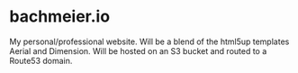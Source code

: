 # bachmeier.io
My personal/professional website. Will be a blend of the html5up templates Aerial and Dimension. Will be hosted on an S3 bucket and routed to a Route53 domain.
